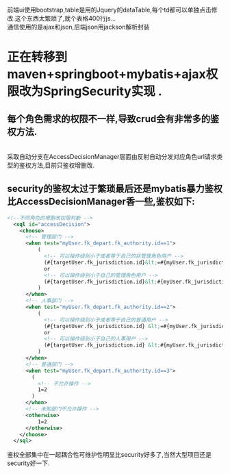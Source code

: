 </br>前端ui使用bootstrap,table是用的Jquery的dataTable,每个td都可以单独点击修改.这个东西太繁琐了,就个表格400行js...
</br>通信使用的是ajax和json,后端json用jackson解析封装



# 正在转移到maven+springboot+mybatis+ajax权限改为SpringSecurity实现 .
## 每个角色需求的权限不一样,导致crud会有非常多的鉴权方法.
</br>采取自动分支在AccessDecisionManager层面由反射自动分发对应角色url请求类型的鉴权方法,目前只鉴权增删改.

## security的鉴权太过于繁琐最后还是mybatis暴力鉴权比AccessDecisionManager香一些,鉴权如下:

```xml
<!--不同角色的增删改权限判断 -->
  <sql id="accessDecision">
    <choose>
      <!-- 管理部门 -->
      <when test="myUser.fk_depart.fk_authority.id==1">
          (
            <!-- 可以操作级别小于或者等于自己的非管理角色用户 -->
            (#{targetUser.fk_jurisdiction.id}&lt;=#{myUser.fk_jurisdiction.id} and #{targetUser.fk_depart.fk_authority.id}!=1)
            or
            <!-- 可以操作级别小于自己的管理角色用户 -->
            (#{targetUser.fk_jurisdiction.id}&lt;#{myUser.fk_jurisdiction.id} and #{targetUser.fk_depart.fk_authority.id}=1)
          )
      </when>
      <!-- 人事部门 -->
      <when test="myUser.fk_depart.fk_authority.id==2">
          ( 
            <!-- 可以操作级别小于或者等于自己的普通用户 -->
            (#{targetUser.fk_jurisdiction.id} &lt;=#{myUser.fk_jurisdiction.id} and #{targetUser.fk_depart.fk_authority.id}=3)
            or 
            <!-- 可以操作级别小于自己的人事用户 -->
            (#{targetUser.fk_jurisdiction.id} &lt;#{myUser.fk_jurisdiction.id} and #{targetUser.fk_depart.fk_authority.id}=2)
          )
      </when>
      <!-- 普通部门 -->
      <when test="myUser.fk_depart.fk_authority.id==3">
        (
          <!-- 不允许操作 -->
          1=2
        )
      </when>
      <!-- 未知部门不允许操作 -->
      <otherwise>
          1=2
      </otherwise>
    </choose>
  </sql>
```
鉴权全部集中在一起耦合性可维护性明显比security好多了,当然大型项目还是security好一下.
  
